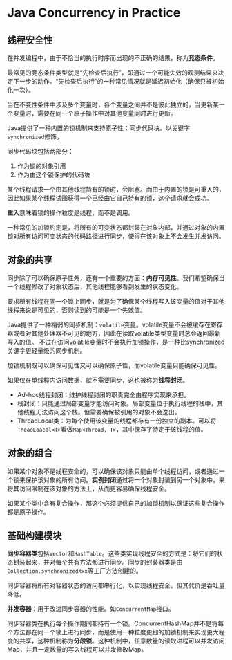 # Java Concurrency in Practice

## 线程安全性

在并发编程中，由于不恰当的执行时序而出现的不正确的结果，称为**竞态条件**。

最常见的竞态条件类型就是“先检查后执行”，即通过一个可能失效的观测结果来决定下一步的动作。“先检查后执行”的一种常见情况就是延迟初始化（确保只被初始化一次）。

当在不变性条件中涉及多个变量时，各个变量之间并不是彼此独立的，当更新某一个变量时，需要在同一个原子操作中对其他变量同时进行更新。

Java提供了一种内置的锁机制来支持原子性：同步代码块。以关键字`synchronized`修饰。

同步代码块包括两部分：

1. 作为锁的对象引用
2. 作为由这个锁保护的代码块

某个线程请求一个由其他线程持有的锁时，会阻塞。而由于内置的锁是可重入的，因此如果某个线程试图获得一个已经由它自己持有的锁，这个请求就会成功。

**重入**意味着锁的操作粒度是线程，而不是调用。

一种常见的加锁约定是，将所有的可变状态都封装在对象内部，并通过对象的内置锁对所有访问可变状态的代码路径进行同步，使得在该对象上不会发生并发访问。

## 对象的共享

同步除了可以确保原子性外，还有一个重要的方面：**内存可见性**。我们希望确保当一个线程修改了对象状态后，其他线程能够看到发生的状态变化。

要求所有线程在同一个锁上同步，就是为了确保某个线程写入该变量的值对于其他线程来说是可见的，否则读到的可能是一个失效值。

Java提供了一种稍弱的同步机制：`volatile`变量。volatile变量不会被缓存在寄存器或者对其他处理器不可见的地方，因此在读取volatile类型变量时总会返回最新写入的值。
不过在访问volatile变量时不会执行加锁操作，是一种比synchronized关键字更轻量级的同步机制。

加锁机制既可以确保可见性又可以确保原子性，而volatile变量只能确保可见性。

如果仅在单线程内访问数据，就不需要同步，这也被称为**线程封闭**。

- Ad-hoc线程封闭：维护线程封闭的职责完全由程序实现来承担。
- 栈封闭：只能通过局部变量才能访问对象。局部变量位于执行线程的栈中，其他线程无法访问这个栈。但需要确保被引用的对象不会逸出。
- ThreadLocal类：为每个使用该变量的线程都存有一份独立的副本。可以将`TheadLoacal<T>`看做`Map<Thread, T>`，其中保存了特定于该线程的值。

## 对象的组合

如果某个对象不是线程安全的，可以确保该对象只能由单个线程访问，或者通过一个锁来保护该对象的所有访问。**实例封闭**通过将一个对象封装到另一个对象中，来将其访问限制在该对象的方法上，从而更容易确保线程安全。

如果某个类中含有复合操作，那这个必须提供自己的加锁机制以保证这些复合操作都是原子操作。

## 基础构建模块


**同步容器类**包括`Vector`和`HashTable`。这些类实现线程安全的方式是：将它们的状态封装起来，并对每个共有方法都进行同步。同步的封装器类是由`Collection.synchronizedXxx`等工厂方法创建的。

同步容器将所有对容器状态的访问都串行化，以实现线程安全，但其代价是吞吐量降低。

**并发容器**：用于改进同步容器的性能。如`ConcurrentMap`接口。

同步容器类在执行每个操作期间都持有一个锁。ConcurrentHashMap并不是将每个方法都在同一个锁上进行同步，而是使用一种粒度更细的加锁机制来实现更大程度的共享，这种机制称为**分段锁**。这种机制中，任意数量的读取进程可以并发访问Map，并且一定数量的写入线程可以并发修改Map。

